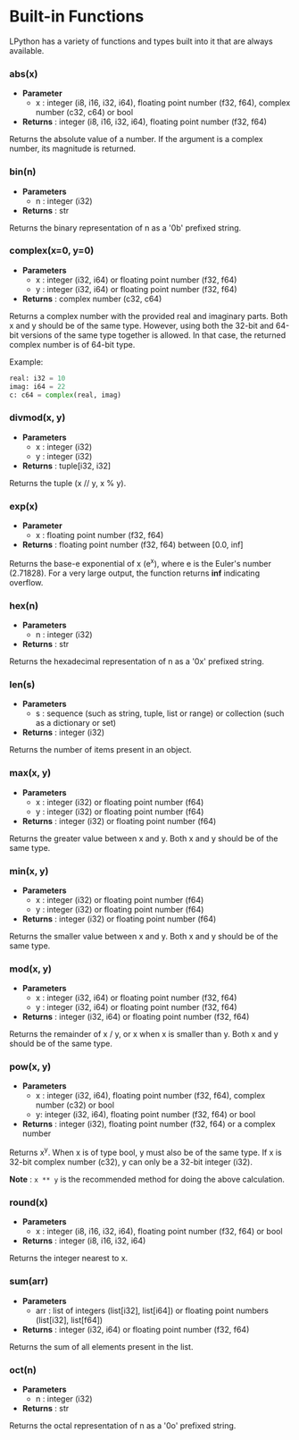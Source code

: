 # Built-in Functions

LPython has a variety of functions and types built into it that are always available.

### abs(x)

- **Parameter**
    - x : integer (i8, i16, i32, i64), floating point number (f32, f64), complex number (c32, c64) or bool
- **Returns** : integer (i8, i16, i32, i64), floating point number (f32, f64)

Returns the absolute value of a number. If the argument is a complex number, its magnitude is returned.


### bin(n)

- **Parameters**
    - n : integer (i32)
- **Returns** : str

Returns the binary representation of n as a '0b' prefixed string.


### complex(x=0, y=0)

- **Parameters**
    - x : integer (i32, i64) or floating point number (f32, f64)
    - y : integer (i32, i64) or floating point number (f32, f64)
- **Returns** : complex number (c32, c64)

Returns a complex number with the provided real and imaginary parts. Both x and y should be of the same type. However, using both the 32-bit and 64-bit versions of the same type together is allowed. In that case, the returned complex number is of 64-bit type.

Example:

```python
real: i32 = 10
imag: i64 = 22
c: c64 = complex(real, imag)
```

### divmod(x, y)

- **Parameters**
    - x : integer (i32)
    - y : integer (i32)
- **Returns** : tuple[i32, i32]

Returns the tuple (x // y, x % y).


### exp(x)

- ****Parameter****
    - x : floating point number (f32, f64)
- **Returns** : floating point number (f32, f64) between [0.0, inf]

Returns the base-e exponential of x (e<sup>x</sup>), where e is the Euler's number (2.71828). For a very large output, the function returns **inf** indicating overflow.


### hex(n)

- **Parameters**
    - n : integer (i32)
- **Returns** : str

Returns the hexadecimal representation of n as a '0x' prefixed string.


### len(s)

- **Parameters**
    - s : sequence (such as string, tuple, list or range) or collection (such as a dictionary or set)
- **Returns** : integer (i32)

Returns the number of items present in an object.


### max(x, y)

- **Parameters**
    - x : integer (i32) or floating point number (f64)
    - y : integer (i32) or floating point number (f64)
- **Returns** : integer (i32) or floating point number (f64)

Returns the greater value between x and y. Both x and y should be of the same type.


### min(x, y)

- **Parameters**
    - x : integer (i32) or floating point number (f64)
    - y : integer (i32) or floating point number (f64)
- **Returns** : integer (i32) or floating point number (f64)

Returns the smaller value between x and y. Both x and y should be of the same type.


### mod(x, y)

- **Parameters**
    - x : integer (i32, i64) or floating point number (f32, f64)
    - y : integer (i32, i64) or floating point number (f32, f64)
- **Returns** : integer (i32, i64) or floating point number (f32, f64)

Returns the remainder of x / y, or x when x is smaller than y. Both x and y should be of the same type.


### pow(x, y)

- **Parameters**
    - x : integer (i32, i64), floating point number (f32, f64), complex number (c32) or bool
    - y: integer (i32, i64), floating point number (f32, f64) or bool
- **Returns** : integer (i32), floating point number (f32, f64) or a complex number

Returns x<sup>y</sup>. When x is of type bool, y must also be of the same type. If x is 32-bit complex number (c32), y can only be a 32-bit integer (i32).

**Note** : `x ** y` is the recommended method for doing the above calculation.


### round(x)

- **Parameters**
    - x : integer (i8, i16, i32, i64), floating point number (f32, f64) or bool
- **Returns** : integer (i8, i16, i32, i64)

Returns the integer nearest to x.


### sum(arr)

- **Parameters**
    - arr : list of integers (list[i32], list[i64]) or floating point numbers (list[i32], list[f64])
- **Returns** : integer (i32, i64) or floating point number (f32, f64)

Returns the sum of all elements present in the list.


### oct(n)

- **Parameters**
    - n : integer (i32)
- **Returns** : str

Returns the octal representation of n as a '0o' prefixed string.




